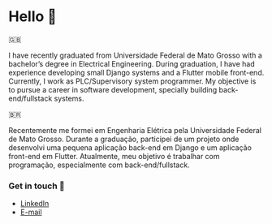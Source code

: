 # Hello 👋

🇬🇧

I have recently graduated from Universidade Federal de Mato Grosso with a bachelor’s degree in Electrical Engineering. During graduation, I have had experience developing small Django systems and a Flutter mobile front-end. Currently, I work as PLC/Supervisory system programmer. My objective is to pursue a career in software development, specially building back-end/fullstack systems.

🇧🇷

Recentemente me formei em Engenharia Elétrica pela Universidade Federal de Mato Grosso. Durante a graduação, participei de um projeto onde desenvolvi uma pequena aplicação back-end em Django e um aplicação front-end em Flutter. Atualmente, meu objetivo é trabalhar com programação, especialmente com back-end/fullstack.

### Get in touch 📧

- [LinkedIn](https://www.linkedin.com/in/rafaelbprates)
- [E-mail](rafaelbprates@gmail.com)
<!--
**rafaprates/rafaprates** is a ✨ _special_ ✨ repository because its `README.md` (this file) appears on your GitHub profile.

Here are some ideas to get you started:

- 🔭 I’m currently working on ...
- 🌱 I’m currently learning ...
- 👯 I’m looking to collaborate on ...
- 🤔 I’m looking for help with ...
- 💬 Ask me about ...
- 📫 How to reach me: ...
- 😄 Pronouns: ...
- ⚡ Fun fact: ...
-->
